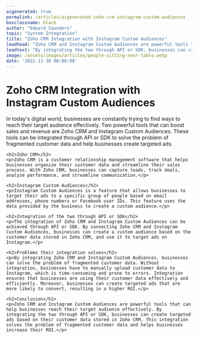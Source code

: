 ```yaml
---
aigenerated: true
permalink: /articles/aigenerated-zoho-crm-instagram-custom-audiences
boxclassname: black
author: "Edward Saunders"
topic: "System Integration"
title: "Zoho CRM Integration with Instagram Custom Audiences"
leadhead: "Zoho CRM and Instagram Custom Audiences are powerful tools that can help businesses reach their target audience effectively"
leadtext: "By integrating the two through API or SDK, businesses can create targeted ads based on their customer data stored in Zoho CRM. This integration solves the problem of fragmented customer data and helps businesses increase their ROI."
image: /assets/images/articles/people-sitting-near-table.webp
date: '2022-11-30 00:00:00'
---
```

<div class="arttext">	<h1>Zoho CRM Integration with Instagram Custom Audiences</h1>
	<p>In today's digital world, businesses are constantly trying to find ways to reach their target audience effectively. Two powerful tools that can boost sales and revenue are Zoho CRM and Instagram Custom Audiences. These tools can be integrated through API or SDK to solve the problem of fragmented customer data and help businesses create targeted ads.</p>

	<h2>Zoho CRM</h2>
	<p>Zoho CRM is a customer relationship management software that helps businesses organize their customer data and streamline their sales process. With Zoho CRM, businesses can capture leads, track deals, analyze performance, and streamline communication.</p>

	<h2>Instagram Custom Audiences</h2>
	<p>Instagram Custom Audiences is a feature that allows businesses to target their ads to a specific group of people based on email addresses, phone numbers or Facebook user IDs. This feature uses the data provided by the business to create a custom audience.</p>

	<h2>Integration of the two through API or SDK</h2>
	<p>The integration of Zoho CRM and Instagram Custom Audiences can be achieved through API or SDK. By connecting Zoho CRM and Instagram Custom Audiences, businesses can create a custom audience based on the customer data stored in Zoho CRM, and use it to target ads on Instagram.</p>

	<h2>Problems their integration solves</h2>
	<p>By integrating Zoho CRM and Instagram Custom Audiences, businesses can solve the problem of fragmented customer data. Without integration, businesses have to manually upload customer data to Instagram, which is time-consuming and prone to errors. Integration ensures that businesses are using their customer data effectively and efficiently. Moreover, businesses can create targeted ads that are more likely to convert, resulting in a higher ROI.</p>

	<h2>Conclusion</h2>
	<p>Zoho CRM and Instagram Custom Audiences are powerful tools that can help businesses reach their target audience effectively. By integrating the two through API or SDK, businesses can create targeted ads based on their customer data stored in Zoho CRM. This integration solves the problem of fragmented customer data and helps businesses increase their ROI.</p>

</div>